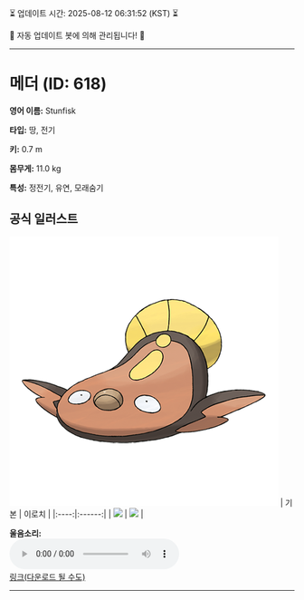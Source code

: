 
⏳ 업데이트 시간: 2025-08-12 06:31:52 (KST) ⏳

🤖 자동 업데이트 봇에 의해 관리됩니다! 🤖

---

# 메더 (ID: 618)
**영어 이름:** Stunfisk

**타입:** 땅, 전기

**키:** 0.7 m

**몸무게:** 11.0 kg

**특성:** 정전기, 유연, 모래숨기

## 공식 일러스트
![](https://raw.githubusercontent.com/PokeAPI/sprites/master/sprites/pokemon/other/official-artwork/618.png)
| 기본 | 이로치 |
|:----:|:------:|
| <img src="http://play.pokemonshowdown.com/sprites/ani/stunfisk.gif" width="200"> | <img src="http://play.pokemonshowdown.com/sprites/ani-shiny/stunfisk.gif" width="200"> |

**울음소리:**<br><audio controls src="https://raw.githubusercontent.com/PokeAPI/cries/main/cries/pokemon/latest/618.ogg"></audio><br> [링크(다운로드 될 수도)](https://raw.githubusercontent.com/PokeAPI/cries/main/cries/pokemon/latest/618.ogg)


---
